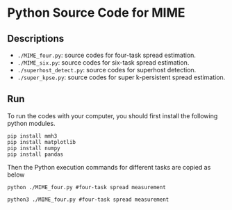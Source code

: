 # Python Source Code for MIME

## Descriptions

- `./MIME_four.py`: source codes for four-task spread estimation.
- `./MIME_six.py`: source codes for six-task spread estimation.
- `./superhost_detect.py`: source codes for superhost detection.
- `./super_kpse.py`: source codes for super k-persistent spread estimation.

## Run

To run the codes with your computer, you should first install the following python modules.
```shell
pip install mmh3
pip install matplotlib
pip install numpy
pip install pandas
```
Then the Python execution commands for different tasks are copied as below
```shell
python ./MIME_four.py #four-task spread measurement
```
```shell
python3 ./MIME_four.py #four-task spread measurement
```
